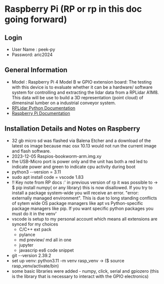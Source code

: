 # Raspberry Pi (RP or rp in this doc going forward)

## Login 
- User Name : peek-py
- Password: aric2024

## General Information
- Model : Raspberry Pi 4 Model B w GPIO extension board:  The testing with this device is to evaluate whether it can be a hardware/ software system for controlling and extracting the lidar data from a RPLidar A1M8.  This data will be use to build a 3D representation (point cloud)  of dimensinal lumber on a industrial conveyor system.
- [RPLidar Python Documentation](https://rplidar.readthedocs.io/en/latest/)  
- [Raspberry Pi Documentation](https://www.raspberrypi.com/documentation/computers/raspberry-pi.html)



## Installation Details and Notes on Raspberry 
- 32 gb micro sd was flashed via Balena Etcher and a download of the latest os image because mac osx 10.13 would not run the current image and flash software.
- 2023-12-05 Raspios-bookworm-arm.img.xy
- the USB-Micro port is power only and the unit has both a red led to indicate power and green to indicate cpu activity during boot
- python3 --version = 3.11
- sudo apt install code = vscode 1.83
- !! Key note from RP docs :' in previous version of rp it was possible to -> $ pip install numpy( or any library) this is now disallowed.  If you try to install a package system-wide you will receive an error. "error: externally managed environment".  This is due to long standing conflicts of sytem wide OS package managers  like apt vs Python-specific package managers like pip.  If you want specific python packages you must do it in the venv'
- vscode is setup to my personal account which means all extensions are synced for my choices
  - C/C++ ext pack
  - pylance
  - md preview/ md all in one
  - jupyter
  - javascrip es6 code snippet
- git --version 2.39.2
- set up venv:  python3.11 -m venv rasp_venv -> ($ source rasp_venv/activate/bin)
- some basic libraries were added - numpy, click, serial and gpiozero (this is the library that is necessary to interact with the GPIO electronics)
  